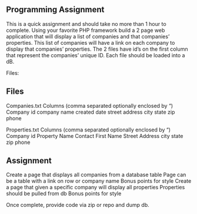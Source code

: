 ## Programming Assignment
This is a quick assignment and should take no more than 1 hour to complete.  Using your favorite PHP framework build a 2 page web application that will display a list of companies and that companies’ properties.  This list of companies will have a link on each company to display that companies’ properties.  The 2 files have id’s on the first column that represent the companies’ unique ID.  Each file should be loaded into a dB.

Files:
## Files

Companies.txt 
Columns (comma separated optionally enclosed by “)
Company id
company name
created date
street address
city
state
zip
phone

Properties.txt
Columns (comma separated optionally enclosed by “)
Company id
Property Name
Contact First Name
Street Address
city
state
zip
phone

## Assignment

Create a page that displays all companies from a database table
Page can be a table with a link on row or company name
Bonus points for style
Create a page that given a specific company will display all properties
Properties should be pulled from db
Bonus points for style

Once complete, provide code via zip or repo and dump db.
